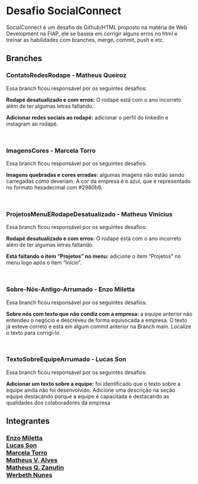<h1>Desafio SocialConnect</h1>

SocialConnect é um desafio de Github/HTML proposto na matéria de Web Development na FIAP, ele se baseia em corrigir alguns erros no html e treinar as habilidades com branches, merge, commit, push e etc.


<h2>Branches</h2>

<h3>ContatoRedesRodape - Matheus Queiroz</h3>

Essa branch ficou responsável por os seguintes desafios:

<b>Rodapé desatualizado e com erros:</b> O rodapé está com o ano incorreto além de ter 
algumas letras faltando.

<b>Adicionar redes sociais ao rodapé:</b> adicionar o perfil do linkedin e instagram ao rodapé.

<br>

<h3>ImagensCores - Marcela Torro</h3>

Essa branch ficou responsável por os seguintes desafios:

<b>Imagens quebradas e cores erradas:</b> algumas imagens não estão sendo carregadas
como deveriam. A cor da empresa é o azul, que é representado no formato hexadecimal
com #2980b9.

<br>

<h3>ProjetosMenuERodapeDesatualizado - Matheus Vinícius</h3>

Essa branch ficou responsável por os seguintes desafios:

<b>Rodapé desatualizado e com erros:</b> O rodapé está com o ano incorreto além de ter 
algumas letras faltando. 

<b>Está faltando o item “Projetos” no menu:</b> adicione o item “Projetos” no menu logo após 
o item “Início”.

<br>

<h3>Sobre-Nós-Antigo-Arrumado - Enzo Miletta</h3>

Essa branch ficou responsável por os seguintes desafios:

<b>Sobre nós com texto que não condiz com a empresa:</b> a equipe anterior não entendeu o 
negócio e descreveu de forma equivocada a empresa. O texto já esteve correto e está em 
algum commit anterior na Branch main. Localize o texto para corrigi-lo.



<br>

<h3>TextoSobreEquipeArrumado - Lucas Son</h3>

Essa branch ficou responsável por os seguintes desafios:

<b>Adicionar um texto sobre a equipe:</b> foi identificado que o texto sobre a equipe ainda não 
foi desenvolvido. Adicione uma descrição na seção equipe destacando porque a equipe é 
capacitada e destacando as qualidades dos colaboradores da empresa

<h2>Integrantes</h2>

<h3><a href="https://github.com/Enzo-Miletta" target="_blank">Enzo Miletta</a><br>
<a href="https://github.com/Lucas-Son" target="_blank">Lucas Son</a><br>
<a href="https://github.com/MaahTorro" target="_blank">Marcela Torro</a><br>
<a href="https://github.com/Matheus-V-Alves" target="_blank">Matheus V. Alves</a><br>
<a href="https://github.com/Mats057" target="_blank">Matheus Q. Zanutin</a><br>
<a href="https://github.com/werbethnunes" target="_blank">Werbeth Nunes</a><br>

